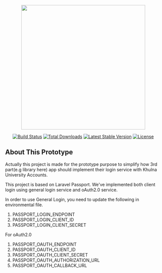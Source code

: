 <p align="center"><a href="https://laravel.com" target="_blank"><img src="https://raw.githubusercontent.com/laravel/art/master/logo-lockup/5%20SVG/2%20CMYK/1%20Full%20Color/laravel-logolockup-cmyk-red.svg" width="400"></a></p>

<p align="center">
<a href="https://travis-ci.org/laravel/framework"><img src="https://travis-ci.org/laravel/framework.svg" alt="Build Status"></a>
<a href="https://packagist.org/packages/laravel/framework"><img src="https://img.shields.io/packagist/dt/laravel/framework" alt="Total Downloads"></a>
<a href="https://packagist.org/packages/laravel/framework"><img src="https://img.shields.io/packagist/v/laravel/framework" alt="Latest Stable Version"></a>
<a href="https://packagist.org/packages/laravel/framework"><img src="https://img.shields.io/packagist/l/laravel/framework" alt="License"></a>
</p>

## About This Prototype
Actually this project is made for the prototype purpose to simplify how 3rd part(e.g library here) app should implement their login service with Khulna University Accounts. 

This project is based on Laravel Passport. We've implemented both client login using general login service and oAuth2.0 service. 

In order to use General Login, you need to update the following in environmental file.
 
1. PASSPORT_LOGIN_ENDPOINT
2. PASSPORT_LOGIN_CLIENT_ID
3. PASSPORT_LOGIN_CLIENT_SECRET

For oAuth2.0 

1. PASSPORT_OAUTH_ENDPOINT
2. PASSPORT_OAUTH_CLIENT_ID
3. PASSPORT_OAUTH_CLIENT_SECRET
4. PASSPORT_OAUTH_AUTHORIZATION_URL
5. PASSPORT_OAUTH_CALLBACK_URL

